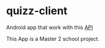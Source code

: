 ﻿# quizz-client

Android app that work with this [API](https://github.com/Nocturlab/quizz-client)

This App is a Master 2 school project.
